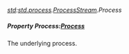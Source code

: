 _[std](../../modules/std/std-module.md):[std.process](../../modules/std/std-process.md).[ProcessStream](../../modules/std/std-process-processstream.md).Process_
##### Property Process:[Process](../../modules/std/std-process-process.md)
The underlying process.

